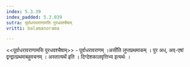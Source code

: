 ```yaml
---
index: 5.3.39
index_padded: 5.3.039
sutra: पूर्वाधरावराणामसि पुरधवश्चैषाम्‌
vritti: balamanorama

---
```

<<पूर्वाधरावराणामसि पुरधवश्चैषाम्>> - पूर्वाधरावराणम् ।असी॑ति लुप्तप्रथमाकम् । पुर अध्, अव्-एषां द्वन्द्वात्प्रथमाबहुवचनम् । अस्तात्यर्थे इति । दिग्देशकालवृत्तिभ्य इत्यर्थः ।